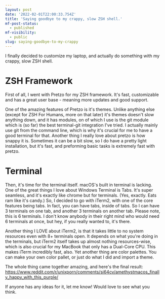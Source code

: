 ```yaml
---
layout: post
date: '2022-02-01T22:00:33.754Z'
title: 'Saying goodbye to my crappy, slow ZSH shell.'
mf-post-status:
  - published
mf-visibility:
  - public
slug: saying-goodbye-to-my-crappy
---
```

I finally decided to customize my laptop, and actually do something with my crappy, slow ZSH shell.   

<h1>ZSH Framework</h1>
  
First of all, I went with Pretzo for my ZSH framework. It's fast, customizable and has a great user base - meaning more updates and good support.  
  
One of the amazing features of Pretzo is it's themes. Unlike anything else (except for ZSH For Humans, more on that later) it's themes doesn't slow anything down, and it has modules, on of which I use is the git module which is (so far) the best terminal-git integration I've tried. I actually mainly use git from the command line, which is why it's crucial for me to have a good terminal for that. Another thing I really love about pretzo is how snappy it is. Sometimes it can be a bit slow, so I do have a pretty light installation, but it's fast, and preforming basic tasks is extremely fast with pretzo.  
  
<h1>Terminal</h1>

Then, it's time for the terminal itself. macOS's built in terminal is lacking. One of the great things I love about Windows Terminal is Tabs. It's super seamless, and it's exactly like chrome but for terminals. (Yes, exactly. Eats ram like it's candy.) So, I decided to go with iTerm2, with one of the core features being tabs. In fact, you can have tabs, inside of tabs. So I can have 3 terminals on one tab, and another 3 terminals on another tab. Please note, this is 6 terminals. I don't know anybody in their right mind who would need 6 terminals at once, but hey, if you really wanted to, it's there.   
  
Another thing I LOVE about iTerm2, is that it takes little to no system resources even with 8+ terminals open. It depends on what you're doing in the terminals, but iTerm2 itself takes up almost nothing resources-wise, which is also crucial for my MacBook that only has a Dual-Core CPU. This makes iTerm incredibly fast, also. Yet another thing are color palettes. You can make your own color pallet, or just do what I did and import a theme.  
  
The whole thing came together amazing, and here's the final result: https://www.reddit.com/r/unixporn/comments/si64cv/amethystmacos_finally_happy_with_this_purple/  
  
If anyone has any ideas for it, let me know! Would love to see what you think.
